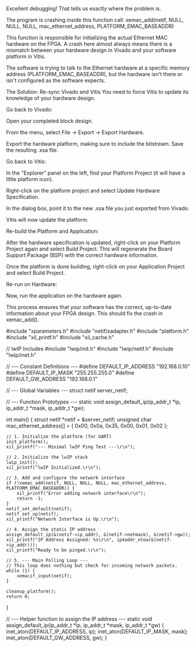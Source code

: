 Excellent debugging! That tells us exactly where the problem is.

The program is crashing inside this function call:
xemac_add(netif, NULL, NULL, NULL, mac_ethernet_address, PLATFORM_EMAC_BASEADDR)

This function is responsible for initializing the actual Ethernet MAC hardware on the FPGA. A crash here almost always means there is a mismatch between your hardware design in Vivado and your software platform in Vitis.

The software is trying to talk to the Ethernet hardware at a specific memory address (PLATFORM_EMAC_BASEADDR), but the hardware isn't there or isn't configured as the software expects.

The Solution: Re-sync Vivado and Vitis
You need to force Vitis to update its knowledge of your hardware design.

Go back to Vivado:

Open your completed block design.

From the menu, select File -> Export -> Export Hardware.

Export the hardware platform, making sure to include the bitstream. Save the resulting .xsa file.

Go back to Vitis:

In the "Explorer" panel on the left, find your Platform Project (it will have a little platform icon).

Right-click on the platform project and select Update Hardware Specification.

In the dialog box, point it to the new .xsa file you just exported from Vivado.

Vitis will now update the platform.

Re-build the Platform and Application:

After the hardware specification is updated, right-click on your Platform Project again and select Build Project. This will regenerate the Board Support Package (BSP) with the correct hardware information.

Once the platform is done building, right-click on your Application Project and select Build Project.

Re-run on Hardware:

Now, run the application on the hardware again.

This process ensures that your software has the correct, up-to-date information about your FPGA design. This should fix the crash in xemac_add().





#include "xparameters.h"
#include "netif/xadapter.h"
#include "platform.h"
#include "xil_printf.h"
#include "xil_cache.h"

// lwIP Includes
#include "lwip/init.h"
#include "lwip/netif.h"
#include "lwip/inet.h"

// --- Constant Definitions ---
#define DEFAULT_IP_ADDRESS  "192.168.0.10"
#define DEFAULT_IP_MASK     "255.255.255.0"
#define DEFAULT_GW_ADDRESS  "192.168.0.1"

// --- Global Variables ---
struct netif server_netif;

// --- Function Prototypes ---
static void assign_default_ip(ip_addr_t *ip, ip_addr_t *mask, ip_addr_t *gw);

int main()
{
    struct netif *netif = &server_netif;
    unsigned char mac_ethernet_address[] = { 0x00, 0x0a, 0x35, 0x00, 0x01, 0x02 };

    // 1. Initialize the platform (for UART)
    init_platform();
    xil_printf("--- Minimal lwIP Ping Test ---\r\n");

    // 2. Initialize the lwIP stack
    lwip_init();
    xil_printf("lwIP Initialized.\r\n");

    // 3. Add and configure the network interface
    if (!xemac_add(netif, NULL, NULL, NULL, mac_ethernet_address, PLATFORM_EMAC_BASEADDR)) {
        xil_printf("Error adding network interface\r\n");
        return -1;
    }
    netif_set_default(netif);
    netif_set_up(netif);
    xil_printf("Network Interface is Up.\r\n");

    // 4. Assign the static IP address
    assign_default_ip(&(netif->ip_addr), &(netif->netmask), &(netif->gw));
    xil_printf("IP Address Assigned: %s\r\n", ip4addr_ntoa(&(netif->ip_addr)));
    xil_printf("Ready to be pinged.\r\n");

    // 5. --- Main Polling Loop ---
    // This loop does nothing but check for incoming network packets.
    while (1) {
        xemacif_input(netif);
    }

    cleanup_platform();
    return 0;
}

// --- Helper function to assign the IP address ---
static void assign_default_ip(ip_addr_t *ip, ip_addr_t *mask, ip_addr_t *gw) {
    inet_aton(DEFAULT_IP_ADDRESS, ip);
    inet_aton(DEFAULT_IP_MASK, mask);
    inet_aton(DEFAULT_GW_ADDRESS, gw);
}


